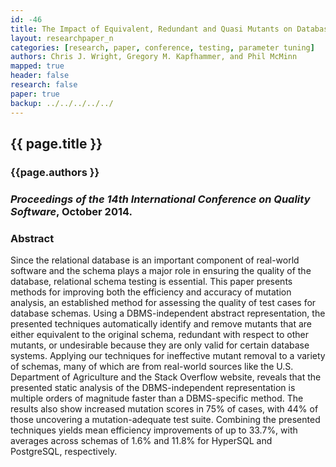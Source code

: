 ```yaml
---
id: -46 
title: The Impact of Equivalent, Redundant and Quasi Mutants on Database Schema Mutation Analysis 
layout: researchpaper_n
categories: [research, paper, conference, testing, parameter tuning]
authors: Chris J. Wright, Gregory M. Kapfhammer, and Phil McMinn 
mapped: true 
header: false 
research: false 
paper: true
backup: ../../../../../
---
```


## {{ page.title }} [<i class="fa fa-download"></i>]({{site.baseurl}}download/research/papers/qsic2014a-wright-kapfhammer-mcminn.pdf "Download this Paper!")

### {{page.authors }}

### <i>Proceedings of the 14th International Conference on Quality Software</i>, October 2014.

### Abstract

Since the relational database is an important component of real-world software and the schema plays a major role in
ensuring the quality of the database, relational schema testing is essential.  This paper presents methods for improving
both the efficiency and accuracy of mutation analysis, an established method for assessing the quality of test cases for
database schemas.  Using a DBMS-independent abstract representation, the presented techniques automatically identify and
remove mutants that are either equivalent to the original schema, redundant with respect to other mutants, or
undesirable because they are only valid for certain database systems. Applying our techniques for ineffective mutant
removal to a variety of schemas, many of which are from real-world sources like the U.S. Department of Agriculture and
the Stack Overflow website, reveals that the presented static analysis of the DBMS-independent representation is
multiple orders of magnitude faster than a DBMS-specific method. The results also show increased mutation scores in 75\%
of cases, with 44\% of those uncovering a mutation-adequate test suite. Combining the presented techniques yields mean
efficiency improvements of up to 33.7\%, with averages across schemas of 1.6% and 11.8% for HyperSQL and PostgreSQL,
respectively. 

